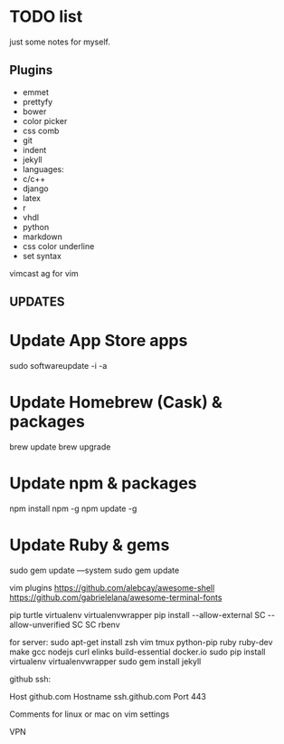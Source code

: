 # TODO list
just some notes for myself.

## Plugins
 - emmet
 - prettyfy
 - bower
 - color picker
 - css comb
 - git
 - indent
 - jekyll
 - languages:
 - c/c++
 - django
 - latex
 - r
 - vhdl
 - python
 - markdown
 - css color underline
 - set syntax

vimcast
ag for vim


## UPDATES

# Update App Store apps
sudo softwareupdate -i -a
# Update Homebrew (Cask) & packages
brew update
brew upgrade
# Update npm & packages
npm install npm -g
npm update -g
# Update Ruby & gems
sudo gem update —system
sudo gem update


vim plugins
https://github.com/alebcay/awesome-shell
https://github.com/gabrielelana/awesome-terminal-fonts

pip
 turtle virtualenv virtualenvwrapper
 pip install --allow-external SC --allow-unverified SC SC
rbenv

for server:
 sudo apt-get install zsh vim tmux python-pip ruby ruby-dev make gcc nodejs curl elinks build-essential docker.io
 sudo pip install virtualenv virtualenvwrapper
 sudo gem install jekyll

github ssh:

Host github.com
  Hostname ssh.github.com
  Port 443

Comments for linux or mac on vim settings

VPN
